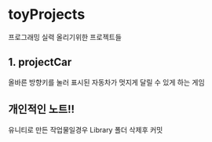 # toyProjects
프로그래밍 실력 올리기위한 프로젝트들
## 1. projectCar
올바른 방향키를 눌러 표시된 자동차가 멋지게 달릴 수 있게 하는 게임
## 개인적인 노트!!
유니티로 만든 작업물일경우 Library 폴더 삭제후 커밋
